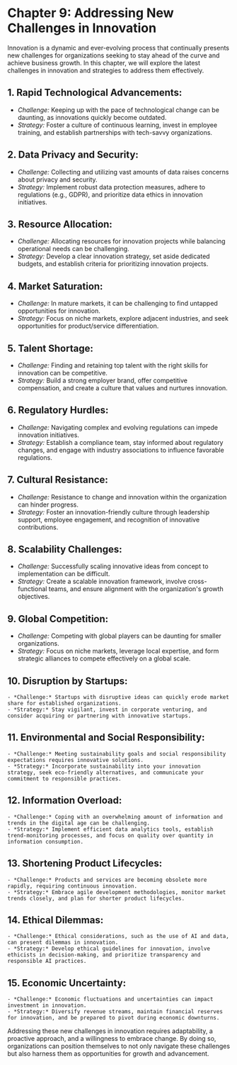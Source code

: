 Chapter 9: Addressing New Challenges in Innovation
==================================================

Innovation is a dynamic and ever-evolving process that continually presents new challenges for organizations seeking to stay ahead of the curve and achieve business growth. In this chapter, we will explore the latest challenges in innovation and strategies to address them effectively.

**1. Rapid Technological Advancements:**
----------------------------------------

* *Challenge:* Keeping up with the pace of technological change can be daunting, as innovations quickly become outdated.
* *Strategy:* Foster a culture of continuous learning, invest in employee training, and establish partnerships with tech-savvy organizations.

**2. Data Privacy and Security:**
---------------------------------

* *Challenge:* Collecting and utilizing vast amounts of data raises concerns about privacy and security.
* *Strategy:* Implement robust data protection measures, adhere to regulations (e.g., GDPR), and prioritize data ethics in innovation initiatives.

**3. Resource Allocation:**
---------------------------

* *Challenge:* Allocating resources for innovation projects while balancing operational needs can be challenging.
* *Strategy:* Develop a clear innovation strategy, set aside dedicated budgets, and establish criteria for prioritizing innovation projects.

**4. Market Saturation:**
-------------------------

* *Challenge:* In mature markets, it can be challenging to find untapped opportunities for innovation.
* *Strategy:* Focus on niche markets, explore adjacent industries, and seek opportunities for product/service differentiation.

**5. Talent Shortage:**
-----------------------

* *Challenge:* Finding and retaining top talent with the right skills for innovation can be competitive.
* *Strategy:* Build a strong employer brand, offer competitive compensation, and create a culture that values and nurtures innovation.

**6. Regulatory Hurdles:**
--------------------------

* *Challenge:* Navigating complex and evolving regulations can impede innovation initiatives.
* *Strategy:* Establish a compliance team, stay informed about regulatory changes, and engage with industry associations to influence favorable regulations.

**7. Cultural Resistance:**
---------------------------

* *Challenge:* Resistance to change and innovation within the organization can hinder progress.
* *Strategy:* Foster an innovation-friendly culture through leadership support, employee engagement, and recognition of innovative contributions.

**8. Scalability Challenges:**
------------------------------

* *Challenge:* Successfully scaling innovative ideas from concept to implementation can be difficult.
* *Strategy:* Create a scalable innovation framework, involve cross-functional teams, and ensure alignment with the organization's growth objectives.

**9. Global Competition:**
--------------------------

* *Challenge:* Competing with global players can be daunting for smaller organizations.
* *Strategy:* Focus on niche markets, leverage local expertise, and form strategic alliances to compete effectively on a global scale.

**10. Disruption by Startups:**
-------------------------------

    - *Challenge:* Startups with disruptive ideas can quickly erode market share for established organizations.
    - *Strategy:* Stay vigilant, invest in corporate venturing, and consider acquiring or partnering with innovative startups.

**11. Environmental and Social Responsibility:**
------------------------------------------------

    - *Challenge:* Meeting sustainability goals and social responsibility expectations requires innovative solutions.
    - *Strategy:* Incorporate sustainability into your innovation strategy, seek eco-friendly alternatives, and communicate your commitment to responsible practices.

**12. Information Overload:**
-----------------------------

    - *Challenge:* Coping with an overwhelming amount of information and trends in the digital age can be challenging.
    - *Strategy:* Implement efficient data analytics tools, establish trend-monitoring processes, and focus on quality over quantity in information consumption.

**13. Shortening Product Lifecycles:**
--------------------------------------

    - *Challenge:* Products and services are becoming obsolete more rapidly, requiring continuous innovation.
    - *Strategy:* Embrace agile development methodologies, monitor market trends closely, and plan for shorter product lifecycles.

**14. Ethical Dilemmas:**
-------------------------

    - *Challenge:* Ethical considerations, such as the use of AI and data, can present dilemmas in innovation.
    - *Strategy:* Develop ethical guidelines for innovation, involve ethicists in decision-making, and prioritize transparency and responsible AI practices.

**15. Economic Uncertainty:**
-----------------------------

    - *Challenge:* Economic fluctuations and uncertainties can impact investment in innovation.
    - *Strategy:* Diversify revenue streams, maintain financial reserves for innovation, and be prepared to pivot during economic downturns.

Addressing these new challenges in innovation requires adaptability, a proactive approach, and a willingness to embrace change. By doing so, organizations can position themselves to not only navigate these challenges but also harness them as opportunities for growth and advancement.
